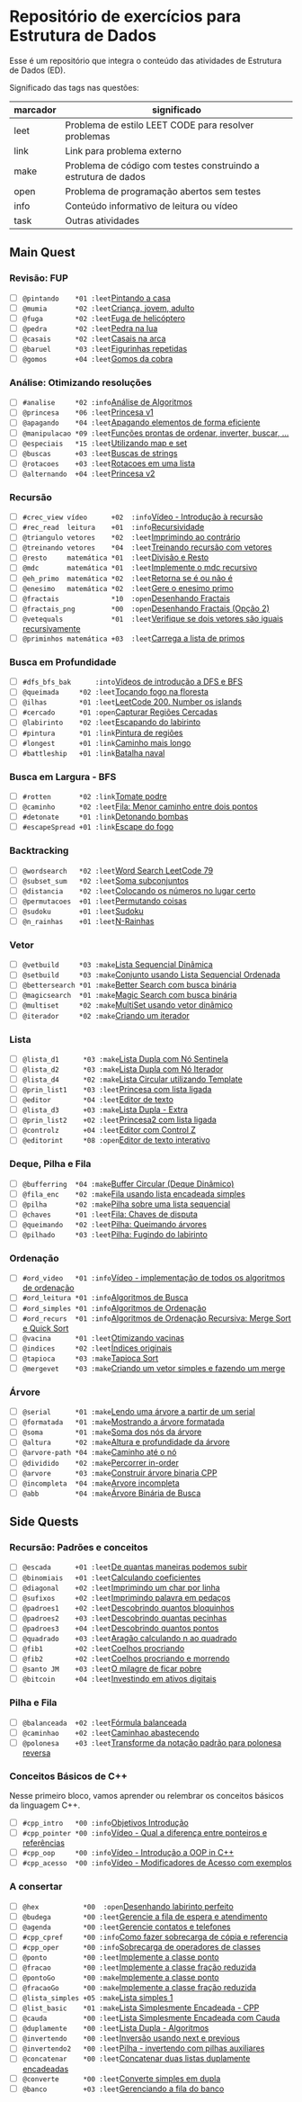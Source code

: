 # Repositório de exercícios para Estrutura de Dados

Esse é um repositório que integra o conteúdo das atividades de Estrutura de Dados (ED).

Significado das tags nas questões:

| marcador  | significado
| --------- | -----------
| leet      | Problema de estilo LEET CODE para resolver problemas
| link      | Link para problema externo
| make      | Problema de código com testes construindo a estrutura de dados
| open      | Problema de programação abertos sem testes
| info      | Conteúdo informativo de leitura ou vídeo
| task      | Outras atividades

## Main Quest

### Revisão: FUP

- [ ] `@pintando    *01 :leet`[Pintando a casa](https://github.com/qxcodefup/arcade/blob/master/base/pintando/Readme.md)
- [ ] `@mumia       *02 :leet`[Criança, jovem, adulto](https://github.com/qxcodefup/arcade/blob/master/base/mumia/Readme.md)
- [ ] `@fuga        *02 :leet`[Fuga de helicóptero](https://github.com/qxcodefup/arcade/blob/master/base/fuga/Readme.md)
- [ ] `@pedra       *02 :leet`[Pedra na lua](https://github.com/qxcodefup/arcade/blob/master/base/pedra/Readme.md)
- [ ] `@casais      *02 :leet`[Casais na arca](https://github.com/qxcodefup/arcade/blob/master/base/casais/Readme.md)
- [ ] `@baruel      *03 :leet`[Figurinhas repetidas](https://github.com/qxcodefup/arcade/blob/master/base/baruel/Readme.md)
- [ ] `@gomos       +04 :leet`[Gomos da cobra](https://github.com/qxcodefup/arcade/blob/master/base/gomos/Readme.md)

### Análise: Otimizando resoluções

- [ ] `#analise     *02 :info`[Análise de Algoritmos](wiki/analise/analise.md)
- [ ] `@princesa    *06 :leet`[Princesa v1](base/princesa/Readme.md)
- [ ] `@apagando    *04 :leet`[Apagando elementos de forma eficiente](base/apagando/Readme.md)
- [ ] `@manipulacao *09 :leet`[Funções prontas de ordenar, inverter, buscar, ...](https://github.com/qxcodepoo/arcade/blob/master/base/manipulacao/Readme.md)
- [ ] `@especiais   *15 :leet`[Utilizando map e set](https://github.com/qxcodepoo/arcade/blob/master/base/especiais/Readme.md)
- [ ] `@buscas      +03 :leet`[Buscas de strings](base/buscas/Readme.md)
- [ ] `@rotacoes    +03 :leet`[Rotacoes em uma lista](base/rotacoes/Readme.md)
- [ ] `@alternando  +04 :leet`[Princesa v2](base/alternando/Readme.md)

### Recursão

- [ ] `#crec_view vídeo      +02  :info`[Vídeo - Introdução à recursão](https://youtu.be/nEohgkZkm_c?si=XIDgq6jPKlAd9gbz)
- [ ] `#rec_read  leitura    +01  :info`[Recursividade](wiki/recursao/recursao.md)
- [ ] `@triangulo vetores    *02  :leet`[Imprimindo ao contrário](base/triangulo/Readme.md)
- [ ] `@treinando vetores    *04  :leet`[Treinando recursão com vetores](base/treinando/Readme.md)
- [ ] `@resto     matemática *01  :leet`[Divisão e Resto](base/resto/Readme.md)
- [ ] `@mdc       matemática *01  :leet`[Implemente o mdc recursivo](base/mdc/Readme.md)
- [ ] `@eh_primo  matemática *02  :leet`[Retorna se é ou não é](base/eh_primo/Readme.md)
- [ ] `@enesimo   matemática *02  :leet`[Gere o enesimo primo](base/enesimo/Readme.md)
- [ ] `@fractais             *10  :open`[Desenhando Fractais](base/fractais/Readme.md)
- [ ] `@fractais_png         *00  :open`[Desenhando Fractais (Opção 2)](base/fractais_png/Readme.md)
- [ ] `@vetequals            *01  :leet`[Verifique se dois vetores são iguais recursivamente](base/vetequals/Readme.md)
- [ ] `@priminhos matemática +03  :leet`[Carrega a lista de primos](base/priminhos/Readme.md)

### Busca em Profundidade

- [ ] `#dfs_bfs_bak      :into`[Vídeos de introdução a DFS e BFS](wiki/dfs/Readme.md)
- [ ] `@queimada     *02 :leet`[Tocando fogo na floresta](base/queimada/Readme.md)
- [ ] `@ilhas        *01 :leet`[LeetCode 200. Number os islands](base/ilhas/Readme.md)
- [ ] `#cercado      *01 :open`[Capturar Regiões Cercadas](base/cercado/Readme.md)
- [ ] `@labirinto    *02 :leet`[Escapando do labirinto](base/labirinto/Readme.md)
- [ ] `#pintura      *01 :link`[Pintura de regiões](https://leetcode.com/problems/flood-fill/description/)
- [ ] `#longest      +01 :link`[Caminho mais longo](https://leetcode.com/problems/longest-increasing-path-in-a-matrix/description/)
- [ ] `#battleship   +01 :link`[Batalha naval](https://leetcode.com/problems/battleships-in-a-board/description/)

### Busca em Largura - BFS

- [ ] `#rotten       *02 :link`[Tomate podre](https://leetcode.com/problems/rotting-oranges/description/)
- [ ] `@caminho      *02 :leet`[Fila: Menor caminho entre dois pontos](base/caminho/Readme.md)
- [ ] `#detonate     *01 :link`[Detonando bombas](https://leetcode.com/problems/detonate-the-maximum-bombs/description/)
- [ ] `#escapeSpread +01 :link`[Escape do fogo](https://leetcode.com/problems/escape-the-spreading-fire/description/)

### Backtracking

- [ ] `@wordsearch   *02 :leet`[Word Search LeetCode 79](base/wordsearch/Readme.md)
- [ ] `@subset_sum   *02 :leet`[Soma subconjuntos](base/subset_sum/Readme.md)
- [ ] `@distancia    *02 :leet`[Colocando os números no lugar certo](base/distancia/Readme.md)
- [ ] `@permutacoes  +01 :leet`[Permutando coisas](base/permutacoes/Readme.md)
- [ ] `@sudoku       +01 :leet`[Sudoku](base/sudoku/Readme.md)
- [ ] `@n_rainhas    +01 :leet`[N-Rainhas](base/n_rainhas/Readme.md)

### Vetor

- [ ] `@vetbuild     *03 :make`[Lista Sequencial Dinâmica](base/vetbuild/Readme.md)
- [ ] `@setbuild     *03 :make`[Conjunto usando Lista Sequencial Ordenada](base/setbuild/Readme.md)
- [ ] `@bettersearch *01 :make`[Better Search com busca binária](base/bettersearch/Readme.md)
- [ ] `@magicsearch  *01 :make`[Magic Search com busca binária](base/magicsearch/Readme.md)
- [ ] `@multiset     *02 :make`[MultiSet usando vetor dinâmico](base/multiset/Readme.md)
- [ ] `@iterador     *02 :make`[Criando um iterador](base/iterador/Readme.md)

### Lista

- [ ] `@lista_d1      *03 :make`[Lista Dupla com Nó Sentinela](base/lista_d1/Readme.md)
- [ ] `@lista_d2      *03 :make`[Lista Dupla com Nó Iterador](base/lista_d2/Readme.md)
- [ ] `@lista_d4      *02 :make`[Lista Circular utilizando Template](base/lista_d4/Readme.md)
- [ ] `@prin_list1    *03 :leet`[Princesa com lista ligada](base/prin_list1/Readme.md)
- [ ] `@editor        *04 :leet`[Editor de texto](base/editor/Readme.md)
- [ ] `@lista_d3      +03 :make`[Lista Dupla - Extra](base/lista_d3/Readme.md)
- [ ] `@prin_list2    +02 :leet`[Princesa2 com lista ligada](base/prin_list2/Readme.md)
- [ ] `@controlz      +04 :leet`[Editor com Control Z](base/controlz/Readme.md)
- [ ] `@editorint     *08 :open`[Editor de texto interativo](base/editorint/Readme.md)

### Deque, Pilha e Fila

- [ ] `@bufferring  *04 :make`[Buffer Circular (Deque Dinâmico)](base/bufferring/Readme.md)
- [ ] `@fila_enc    *02 :make`[Fila usando lista encadeada simples](base/fila_enc/Readme.md)
- [ ] `@pilha       *02 :make`[Pilha sobre uma lista sequencial](base/pilha/Readme.md)
- [ ] `@chaves      *01 :leet`[Fila: Chaves de disputa](base/chaves/Readme.md)
- [ ] `@queimando   *02 :leet`[Pilha: Queimando árvores](base/queimando/Readme.md)
- [ ] `@pilhado     *03 :leet`[Pilha: Fugindo do labirinto](base/pilhado/Readme.md)

### Ordenação

- [ ] `#ord_video   *01 :info`[Vídeo - implementação de todos os algoritmos de ordenação](https://youtu.be/k6nODikH_D8?si=tpbDRg139HvdzSIS)
- [ ] `#ord_leitura *01 :info`[Algoritmos de Busca](wiki/busca_ordenacao/busca.md)
- [ ] `#ord_simples *01 :info`[Algoritmos de Ordenação](wiki/busca_ordenacao/ordenacao.md)
- [ ] `#ord_recurs  *01 :info`[Algoritmos de Ordenação Recursiva: Merge Sort e Quick Sort](wiki/ordenacao_recursiva/ordenacao_rec.md)
- [ ] `@vacina      *01 :leet`[Otimizando vacinas](base/vacina/Readme.md)
- [ ] `@indices     *02 :leet`[Índices originais](base/indices/Readme.md)
- [ ] `@tapioca     *03 :make`[Tapioca Sort](base/tapioca/Readme.md)
- [ ] `@mergevet    *03 :make`[Criando um vetor simples e fazendo um merge](base/mergevet/Readme.md)

### Árvore

- [ ] `@serial      *01 :make`[Lendo uma árvore a partir de um serial](base/serial/Readme.md)
- [ ] `@formatada   *01 :make`[Mostrando a árvore formatada](base/formatada/Readme.md)
- [ ] `@soma        *01 :make`[Soma dos nós da árvore](base/soma/Readme.md)
- [ ] `@altura      *02 :make`[Altura e profundidade da árvore](base/altura/Readme.md)
- [ ] `@arvore-path *04 :make`[Caminho até o nó](base/arvore-path/Readme.md)
- [ ] `@dividido    *02 :make`[Percorrer in-order](base/dividido/Readme.md)
- [ ] `@arvore      *03 :make`[Construir árvore binaria CPP](base/arvore/Readme.md)
- [ ] `@incompleta  *04 :make`[Arvore incompleta](base/incompleta/Readme.md)
- [ ] `@abb         *04 :make`[Árvore Binária de Busca](base/abb/Readme.md)

## Side Quests

### Recursão: Padrões e conceitos

- [ ] `@escada      +01 :leet`[De quantas maneiras podemos subir](base/escada/Readme.md)
- [ ] `@binomiais   +01 :leet`[Calculando coeficientes](base/binomiais/Readme.md)
- [ ] `@diagonal    +02 :leet`[Imprimindo um char por linha](base/diagonal/Readme.md)
- [ ] `@sufixos     +02 :leet`[Imprimindo palavra em pedaços](base/sufixos/Readme.md)
- [ ] `@padroes1    +02 :leet`[Descobrindo quantos bloquinhos](base/padroes1/Readme.md)
- [ ] `@padroes2    +03 :leet`[Descobrindo quantas pecinhas](base/padroes2/Readme.md)
- [ ] `@padroes3    +04 :leet`[Descobrindo quantos pontos](base/padroes3/Readme.md)
- [ ] `@quadrado    +03 :leet`[Aragão calculando n ao quadrado](base/quadrado/Readme.md)
- [ ] `@fib1        +02 :leet`[Coelhos procriando](base/fib1/Readme.md)
- [ ] `@fib2        +02 :leet`[Coelhos procriando e morrendo](base/fib2/Readme.md)
- [ ] `@santo JM    +03 :leet`[O milagre de ficar pobre](base/santo/Readme.md)
- [ ] `@bitcoin     +04 :leet`[Investindo em ativos digitais](base/bitcoin/Readme.md)

### Pilha e Fila

- [ ] `@balanceada  +02 :leet`[Fórmula balanceada](base/balanceada/Readme.md)
- [ ] `@caminhao    +02 :leet`[Caminhao abastecendo](base/caminhao/Readme.md)
- [ ] `@polonesa    +03 :leet`[Transforme da notação padrão para polonesa reversa](base/polonesa/Readme.md)

### Conceitos Básicos de C++ <!-- l:cpp -->

Nesse primeiro bloco, vamos aprender ou relembrar os conceitos básicos da linguagem C++.

- [ ] `#cpp_intro   *00 :info`[Objetivos Introdução](wiki/video_intro.md)
- [ ] `#cpp_pointer *00 :info`[Vídeo - Qual a diferença entre ponteiros e referências](https://youtu.be/uz_sTcNdguY?si=YznFcnV6sisot_Sc)
- [ ] `#cpp_oop     *00 :info`[Vídeo - Introdução a OOP in C++](https://youtu.be/w7F587dNwqA?si=2UMhfS9_DcAh-gjF)
- [ ] `#cpp_acesso  *00 :info`[Vídeo - Modificadores de Acesso com exemplos](https://youtu.be/n1RfuPbzG-M?si=kwaSjo9Ng1g4waOK)

### A consertar<!-- l:cpp -->

- [ ] `@hex           *00  :open`[Desenhando labirinto perfeito](base/hex/Readme.md)
- [ ] `@budega        *00 :leet`[Gerencie a fila de espera e atendimento](https://github.com/qxcodepoo/arcade/blob/master/base/budega/Readme.md)
- [ ] `@agenda        *00 :leet`[Gerencie contatos e telefones](https://github.com/qxcodepoo/arcade/blob/master/base/agenda/Readme.md)
- [ ] `#cpp_cpref     *00 :info`[Como fazer sobrecarga de cópia e referencia](wiki/tad/sobrecarga.md)
- [ ] `#cpp_oper      *00 :info`[Sobrecarga de operadores de classes](wiki/tad/sobrecarga_operadores.md)
- [ ] `@ponto         *00 :leet`[Implemente a classe ponto](base/ponto/Readme.md)
- [ ] `@fracao        *00 :leet`[Implemente a classe fração reduzida](base/fracao/Readme.md)
- [ ] `@pontoGo       *00 :make`[Implemente a classe ponto](base/pontoGo/Readme.md)
- [ ] `@fracaoGo      *00 :make`[Implemente a classe fração reduzida](base/fracaoGo/Readme.md)
- [ ] `@lista_simples +05 :make`[Lista simples 1](base/lista_simples/Readme.md)
- [ ] `@list_basic    *01 :make`[Lista Simplesmente Encadeada - CPP](base/list_basic/Readme.md)
- [ ] `@cauda         *00 :leet`[Lista Simplesmente Encadeada com Cauda](base/cauda/Readme.md)
- [ ] `@duplamente    *00 :leet`[Lista Dupla - Algoritmos](base/duplamente/Readme.md)
- [ ] `@invertendo    *00 :leet`[Inversão usando next e previous](base/invertendo/Readme.md)
- [ ] `@invertendo2   *00 :leet`[Pilha - invertendo com pilhas auxiliares](base/invertendo2/Readme.md)
- [ ] `@concatenar    *00 :leet`[Concatenar duas listas duplamente encadeadas](base/concatenar/Readme.md)
- [ ] `@converte      *00 :leet`[Converte simples em dupla](base/converte/Readme.md)
- [ ] `@banco         +03 :leet`[Gerenciando a fila do banco](base/banco/Readme.md)